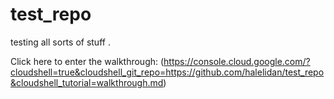 # test_repo
testing all sorts of stuff .

Click here to enter the walkthrough:
(https://console.cloud.google.com/?cloudshell=true&cloudshell_git_repo=https://github.com/halelidan/test_repo&cloudshell_tutorial=walkthrough.md)
